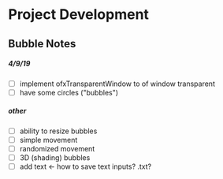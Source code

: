 # Project Development
## Bubble Notes


##### 4/9/19
- [ ] implement ofxTransparentWindow to of window transparent
- [ ] have some circles ("bubbles")

##### other
- [ ] ability to resize bubbles
- [ ] simple movement 
- [ ] randomized movement
- [ ] 3D (shading) bubbles
- [ ] add text <- how to save text inputs? .txt?
